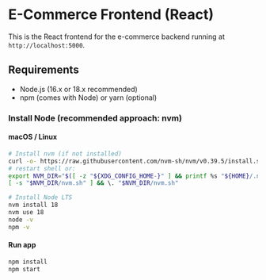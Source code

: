 # E-Commerce Frontend (React)

This is the React frontend for the e-commerce backend running at `http://localhost:5000`.

## Requirements

- Node.js (16.x or 18.x recommended)
- npm (comes with Node) or yarn (optional)

### Install Node (recommended approach: nvm)

#### macOS / Linux
```bash
# Install nvm (if not installed)
curl -o- https://raw.githubusercontent.com/nvm-sh/nvm/v0.39.5/install.sh | bash
# restart shell or:
export NVM_DIR="$([ -z "${XDG_CONFIG_HOME-}" ] && printf %s "${HOME}/.nvm" || printf %s "${XDG_CONFIG_HOME}/nvm")"
[ -s "$NVM_DIR/nvm.sh" ] && \. "$NVM_DIR/nvm.sh"

# Install Node LTS
nvm install 18
nvm use 18
node -v
npm -v
```

#### Run app
```bash
npm install
npm start
```
